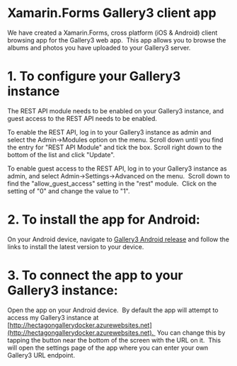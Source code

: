 # Xamarin.Forms Gallery3 client app

We have created a Xamarin.Forms, cross platform (iOS & Android) client browsing app for the Gallery3 web app.  This app allows you to browse the albums and photos you have uploaded to your Gallery3 server.

# 1. To configure your Gallery3 instance

The REST API module needs to be enabled on your Gallery3 instance, and guest access to the REST API needs to be enabled.

To enable the REST API, log in to your Gallery3 instance as admin and select the Admin->Modules option on the menu. Scroll down until you find the entry for "REST API Module" and tick the box. Scroll right down to the bottom of the list and click "Update".

To enable guest access to the REST API, log in to your Gallery3 instance as admin, and select Admin->Settings->Advanced on the menu.  Scroll down to find the "allow_guest_access" setting in the "rest" module.  Click on the setting of "0" and change the value to "1".

# 2. To install the app for Android:

On your Android device, navigate to [Gallery3 Android release](https://install.mobile.azure.com/users/nickward-a029/apps/Gallery3.Android/releases) and follow the links to install the latest version to your device.

# 3. To connect the app to your Gallery3 instance:

Open the app on your Android device.  By default the app will attempt to access my Gallery3 instance at [http://hectagongallerydocker.azurewebsites.net](http://hectagongallerydocker.azurewebsites.net).  You can change this by tapping the button near the bottom of the screen with the URL on it.  This will open the settings page of the app where you can enter your own Gallery3 URL endpoint.
